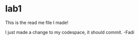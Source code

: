# lab1
This is the read me file I made!

I just made a change to my codespace, it should commit.
-Fadi
